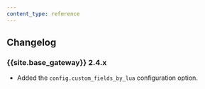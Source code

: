 ```yaml
---
content_type: reference
---
```


## Changelog

### {{site.base_gateway}} 2.4.x

* Added the `config.custom_fields_by_lua` configuration option.

